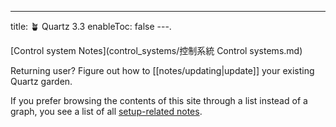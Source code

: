 ---
title: 🪴 Quartz 3.3
enableToc: false
---.

[Control system Notes](control_systems/控制系統 Control systems.md)

Returning user? Figure out how to [[notes/updating|update]] your existing Quartz garden.

If you prefer browsing the contents of this site through a list instead of a graph, you see a list of all [setup-related notes](/tags/setup).


